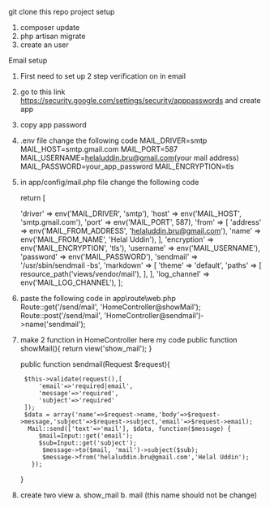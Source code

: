 git clone this repo
project setup
1. composer update
2. php artisan migrate
3. create an user 

Email setup 

1. First need to set up 2 step verification on in email
2. go to this link  https://security.google.com/settings/security/apppasswords     and create app
3. copy app password
4. .env file change the following code
	MAIL_DRIVER=smtp
	MAIL_HOST=smtp.gmail.com
	MAIL_PORT=587
	MAIL_USERNAME=helaluddin.bru@gmail.com(your mail address)
	MAIL_PASSWORD=your_app_password
	MAIL_ENCRYPTION=tls
5. in app/config/mail.php file change the following code
	
	return [

	'driver' => env('MAIL_DRIVER', 'smtp'),
	'host' => env('MAIL_HOST', 'smtp.gmail.com'),
	'port' => env('MAIL_PORT', 587),
	'from' => [
	    'address' => env('MAIL_FROM_ADDRESS', 'helaluddin.bru@gmail.com'),
	    'name' => env('MAIL_FROM_NAME', 'Helal Uddin'),
	],
	'encryption' => env('MAIL_ENCRYPTION', 'tls'),
	'username' => env('MAIL_USERNAME'),
	'password' => env('MAIL_PASSWORD'),
	'sendmail' => '/usr/sbin/sendmail -bs',
	'markdown' => [
	    'theme' => 'default',
	    'paths' => [
		resource_path('views/vendor/mail'),
	    ],
	],
	'log_channel' => env('MAIL_LOG_CHANNEL'),
	];


5. paste the following code  in app\route\web.php  
	Route::get('/send/mail', 'HomeController@showMail');
	Route::post('/send/mail', 'HomeController@sendmail')->name('sendmail');

6. make 2 function in HomeController here my code
    public function showMail(){
        return view('show_mail');
    }

    public function sendmail(Request $request){

        $this->validate(request(),[
            'email'=>'required|email',
            'message'=>'required',
            'subject'=>'required'
        ]);
        $data = array('name'=>$request->name,'body'=>$request->message,'subject'=>$request->subject,'email'=>$request->email);
         Mail::send(['text'=>'mail'], $data, function($message) {
            $mail=Input::get('email');
            $sub=Input::get('subject');
             $message->to($mail, 'mail')->subject($sub);
             $message->from('helaluddin.bru@gmail.com','Helal Uddin');
          });
    }

7. create two view 
	a. show_mail 
	b. mail (this name should not be change)

